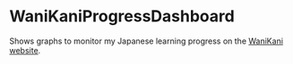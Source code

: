 # WaniKaniProgressDashboard

Shows graphs to monitor my Japanese learning progress on the [WaniKani website](https://www.wanikani.com).
 
